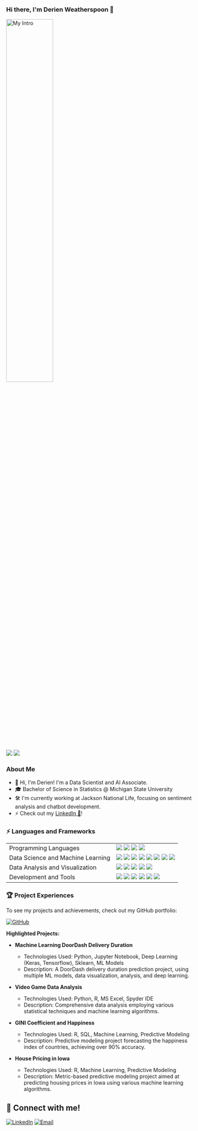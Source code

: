 ### Hi there, I'm Derien Weatherspoon 👋

<img src='https://media.licdn.com/dms/image/D5616AQGh1ob8JvtYMQ/profile-displaybackgroundimage-shrink_350_1400/0/1719090937681?e=1724889600&v=beta&t=M5rimIaWciZql6BxgT3ZcY-EZbvMwYLb_ukycEomWro' title='Derien Weatherspoon' width='50%' alt='My Intro' />

![](https://github.com/dweath411/stats/blob/master/generated/overview.svg)
![](https://github.com/dweath411/stats/blob/master/generated/languages.svg)

### About Me

- 👋 Hi, I'm Derien! I'm a Data Scientist and AI Associate.
- 🎓 Bachelor of Science in Statistics @ Michigan State University
- 🛠️ I'm currently working at Jackson National Life, focusing on sentiment analysis and chatbot development.
- ⚡ Check out my <a href="https://www.linkedin.com/in/derienweatherspoon/" target="_blank" rel="noreferrer noopener">LinkedIn 🔵</a>!

### ⚡ Languages and Frameworks
<table>
  <tr>
    <td>Programming Languages</td>
    <td>
      <img src="https://img.shields.io/badge/Python-3670A0?style=flat-square&logo=python&logoColor=ffdd54"/>
      <img src="https://img.shields.io/badge/R-%23276DC3.svg?style=flat-square&logo=r&logoColor=white"/>
      <img src="https://img.shields.io/badge/SQL-%2300f.svg?style=flat-square&logo=sqlite&logoColor=white"/>
      <img src="https://img.shields.io/badge/Julia-%231A1A1A.svg?style=flat-square&logo=julia&logoColor=white"/>
    </td>
  </tr>

  <tr>
    <td>Data Science and Machine Learning</td>
    <td>
      <img src="https://img.shields.io/badge/Sci--kit%20learn-%23F7931E.svg?style=flat-square&logo=scikit-learn&logoColor=white"/>
      <img src="https://img.shields.io/badge/TensorFlow-%23FF6F00.svg?style=flat-square&logo=tensorflow&logoColor=white"/>
      <img src="https://img.shields.io/badge/Keras-%23D00000.svg?style=flat-square&logo=keras&logoColor=white"/>
      <img src="https://img.shields.io/badge/MLflow-%231E4C5C.svg?style=flat-square&logo=mlflow&logoColor=white"/>
      <img src="https://img.shields.io/badge/NLP-%23000000.svg?style=flat-square&logo=python&logoColor=white"/>
      <img src="https://img.shields.io/badge/LLAMA--2-%232769AF.svg?style=flat-square&logo=llama&logoColor=white"/>
      <img src="https://img.shields.io/badge/XGBoost-%23FF6600.svg?style=flat-square&logo=xgboost&logoColor=white"/>
      <img src="https://img.shields.io/badge/Deep%20Learning-%23007ACC.svg?style=flat-square&logo=deeplearning&logoColor=white"/>
    </td>
  </tr>

  <tr>
    <td>Data Analysis and Visualization</td>
    <td>
      <img src="https://img.shields.io/badge/Tableau-%23E97627.svg?style=flat-square&logo=tableau&logoColor=white"/>
      <img src="https://img.shields.io/badge/Power%20BI-%23F2C811.svg?style=flat-square&logo=power-bi&logoColor=white"/>
      <img src="https://img.shields.io/badge/Bayesian%20Methods-%232093FF.svg?style=flat-square&logo=bayesian-methods&logoColor=white"/>
      <img src="https://img.shields.io/badge/A/B%20Testing-%23FF6600.svg?style=flat-square&logo=ab-testing&logoColor=white"/>
      <img src="https://img.shields.io/badge/Data%20Pipelines-%231572B6.svg?style=flat-square&logo=data-pipelines&logoColor=white"/>
    </td>
  </tr>

  <tr>
    <td>Development and Tools</td>
    <td>
      <img src="https://img.shields.io/badge/Git-%23F05032.svg?style=flat-square&logo=git&logoColor=white"/>
      <img src="https://img.shields.io/badge/Azure%20Databricks-%230072C6.svg?style=flat-square&logo=databricks&logoColor=white"/>
      <img src="https://img.shields.io/badge/Apache%20Spark-%23E25A1C.svg?style=flat-square&logo=apache-spark&logoColor=white"/>
      <img src="https://img.shields.io/badge/Spyder%20IDE-%231E4C5C.svg?style=flat-square&logo=spyder-ide&logoColor=white"/>
       <img src="https://img.shields.io/badge/Jupyter-%23F37626.svg?style=flat-square&logo=jupyter&logoColor=white"/>
      <img src="https://img.shields.io/badge/RStudio-%235C55E6.svg?style=flat-square&logo=rstudio&logoColor=white"/>
    </td>
  </tr>
  
</table>

### 🏆 Project Experiences

To see my projects and achievements, check out my GitHub portfolio:

[![GitHub](https://img.shields.io/badge/GitHub-Profile-181717?style=flat-square&logo=github&logoColor=white)](https://github.com/dweath411/Deriens-Project-Portfolio)

**Highlighted Projects:**

- **Machine Learning DoorDash Delivery Duration**
  - Technologies Used: Python, Jupyter Notebook, Deep Learning (Keras, Tensorflow), Sklearn, ML Models
  - Description: A DoorDash delivery duration prediction project, using multiple ML models, data visualization, analysis, and deep learning.

- **Video Game Data Analysis**
  - Technologies Used: Python, R, MS Excel, Spyder IDE
  - Description: Comprehensive data analysis employing various statistical techniques and machine learning algorithms.

- **GINI Coefficient and Happiness**
  - Technologies Used: R, SQL, Machine Learning, Predictive Modeling
  - Description: Predictive modeling project forecasting the happiness index of countries, achieving over 90% accuracy.

- **House Pricing in Iowa**
  - Technologies Used: R, Machine Learning, Predictive Modeling
  - Description: Metric-based predictive modeling project aimed at predicting housing prices in Iowa using various machine learning algorithms.

## 🤝 Connect with me!

[![LinkedIn](https://img.shields.io/badge/LinkedIn-%230077B5.svg?style=for-the-badge&logo=linkedin&logoColor=white)](https://www.linkedin.com/in/derienweatherspoon)
[![Email](https://img.shields.io/badge/Email-%23D14836.svg?style=for-the-badge&logo=gmail&logoColor=white)](mailto:djamesw411@gmail.com)
